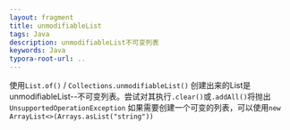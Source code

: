 ```yaml
---
layout: fragment
title: unmodifiableList
tags: Java
description: unmodifiableList不可变列表
keywords: Java
typora-root-url: ..
---
```


使用`List.of()` / `Collections.unmodifiableList()` 创建出来的List是unmodifiableList--不可变列表。尝试对其执行`.clear()`或`.addAll()`将抛出`UnsupportedOperationException`
如果需要创建一个可变的列表，可以使用`new ArrayList<>(Arrays.asList("string"))`
<!--stackedit_data:
eyJoaXN0b3J5IjpbNzUyMjQ1MzA0XX0=
-->